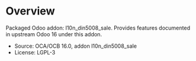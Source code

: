 # Overview

Packaged Odoo addon: l10n_din5008_sale. Provides features documented in upstream Odoo 16 under this addon.

- Source: OCA/OCB 16.0, addon l10n_din5008_sale
- License: LGPL-3
